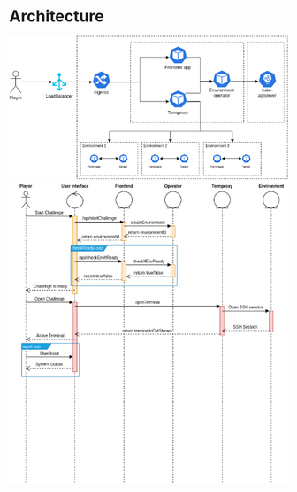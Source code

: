 # Architecture
![Kubernetes overview](images/k8s-overview.png)
![Start challenge sequence diagram](images/start-challenge-seq-diagram.png)
